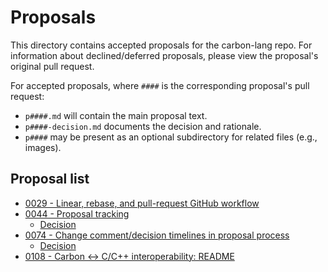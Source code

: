# Proposals

<!--
Part of the Carbon Language project, under the Apache License v2.0 with LLVM
Exceptions. See /LICENSE for license information.
SPDX-License-Identifier: Apache-2.0 WITH LLVM-exception
-->

This directory contains accepted proposals for the carbon-lang repo. For
information about declined/deferred proposals, please view the proposal's
original pull request.

For accepted proposals, where `####` is the corresponding proposal's pull
request:

- `p####.md` will contain the main proposal text.
- `p####-decision.md` documents the decision and rationale.
- `p####` may be present as an optional subdirectory for related files (e.g.,
  images).

## Proposal list

<!-- proposals -->
<!-- This list is updated by src/scripts/pre-commit-proposal-list.py. -->

- [0029 - Linear, rebase, and pull-request GitHub workflow](p0029.md)
- [0044 - Proposal tracking](p0044.md)
  - [Decision](p0044-decision.md)
- [0074 - Change comment/decision timelines in proposal process](p0074.md)
  - [Decision](p0074-decision.md)
- [0108 - Carbon <-> C/C++ interoperability: README](p0108.md)

<!-- endproposals -->
